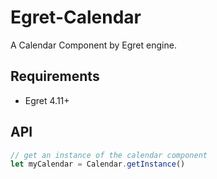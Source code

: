 # Egret-Calendar

A Calendar Component by Egret engine.

## Requirements

* Egret 4.11+

## API

```js
// get an instance of the calendar component
let myCalendar = Calendar.getInstance()
```